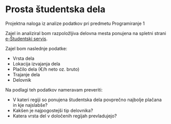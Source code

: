 # Prosta študentska dela

Projektna naloga iz analize podatkov pri predmetu Programiranje 1

Zajel in analiziral bom razpoložljiva delovna mesta ponujena na spletni strani [e-Študentski servis](https://www.studentski-servis.com/index.php?t=prostaDela&page=1&perPage=10&podjetje=&sort=1&workType=1&keyword=&urnaPostavkaMin=&urnaPostavkaMax=).

Zajel bom naslednje podatke:
* Vrsta dela
* Lokacija izvajanja dela
* Plačilo dela (€/h neto oz. bruto)
* Trajanje dela
* Delovnik

Na podlagi teh podatkov nameravam preveriti:
* V kateri regiji so ponujena študentska dela povprečno najbolje plačana in kje najslabše?
* Kakšen je najpogostejši tip delovnika?
* Katera vrsta del v določenih regijah prevladujejo?

